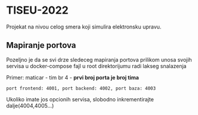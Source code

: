 # TISEU-2022
Projekat na nivou celog smera koji simulira elektronsku upravu.

## Mapiranje portova

Pozeljno je da se svi drze sledeceg mapiranja portova prilikom unosa svojih servisa
u docker-compose fajl u root direktorijumu radi lakseg snalazenja

Primer:
maticar - tim br 4 - **prvi broj porta je broj tima**

```port frontend: 4001, port backend: 4002, port baza: 4003```

Ukoliko imate jos opcionih servisa, slobodno inkrementirajte dalje(4004,4005...)

